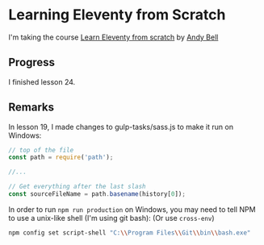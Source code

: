 # Learning Eleventy from Scratch

I'm taking the course [Learn Eleventy from scratch](https://piccalil.li/course/learn-eleventy-from-scratch) by [Andy Bell](@hankchizljaw)

## Progress

I finished lesson 24.

## Remarks

In lesson 19, I made changes to gulp-tasks/sass.js to make it run on Windows:

```js
// top of the file
const path = require('path');

//...

// Get everything after the last slash
const sourceFileName = path.basename(history[0]);
```

In order to run `npm run production` on Windows, you may need to tell NPM to use a unix-like shell (I'm using git bash):
(Or use `cross-env`)

```sh
npm config set script-shell "C:\\Program Files\\Git\\bin\\bash.exe"
```
